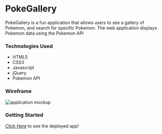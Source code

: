 # PokeGallery

PokeGallery is a fun application that allows users to see a gallery of Pokemon, and search for specific Pokemon. The web application displays Pokemon data using the Pokemon API

### Technologies Used

- HTML5
- CSS3
- Javascript
- jQuery
- Pokemon API

### Wireframe

![application mockup](/Users/aliciaglenn1/Desktop/GA_Lessons/api_redo/img "wireframe of application")

### Getting Started

[Click Here](https://aliciaglenn.github.io/PokeGallery/) to see the deployed app!
